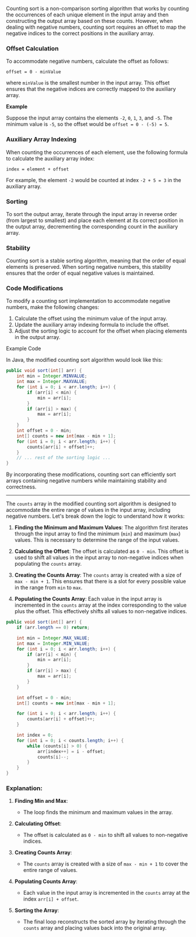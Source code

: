 Counting sort is a non-comparison sorting algorithm that works by counting the occurrences of each unique element in the input array and then constructing the output array based on these counts. However, when dealing with negative numbers, counting sort requires an offset to map the negative indices to the correct positions in the auxiliary array.

### Offset Calculation

To accommodate negative numbers, calculate the offset as follows:

`offset = 0 - minValue`

where `minValue` is the smallest number in the input array. This offset ensures that the negative indices are correctly mapped to the auxiliary array.

**Example**

Suppose the input array contains the elements `-2`, `0`, `1`, `3`, and `-5`. The minimum value is `-5`, so the offset would be `offset = 0 - (-5) = 5`.

### Auxiliary Array Indexing

When counting the occurrences of each element, use the following formula to calculate the auxiliary array index:

`index = element + offset`

For example, the element `-2` would be counted at index `-2 + 5 = 3` in the auxiliary array.

### Sorting

To sort the output array, iterate through the input array in reverse order (from largest to smallest) and place each element at its correct position in the output array, decrementing the corresponding count in the auxiliary array.

### Stability

Counting sort is a stable sorting algorithm, meaning that the order of equal elements is preserved. When sorting negative numbers, this stability ensures that the order of equal negative values is maintained.

### Code Modifications

To modify a counting sort implementation to accommodate negative numbers, make the following changes:

1. Calculate the offset using the minimum value of the input array.
2. Update the auxiliary array indexing formula to include the offset.
3. Adjust the sorting logic to account for the offset when placing elements in the output array.

Example Code

In Java, the modified counting sort algorithm would look like this:
```java
public void sort(int[] arr) {
    int min = Integer.MINVALUE;
    int max = Integer.MAXVALUE;
    for (int i = 0; i < arr.length; i++) {
        if (arr[i] < min) {
            min = arr[i];
        }
        if (arr[i] > max) {
            max = arr[i];
        }
    }
    int offset = 0 - min;
    int[] counts = new int[max - min + 1];
    for (int i = 0; i < arr.length; i++) {
        counts[arr[i] + offset]++;
    }
    // ... rest of the sorting logic ...
}
```
By incorporating these modifications, counting sort can efficiently sort arrays containing negative numbers while maintaining stability and correctness.

---

The `counts` array in the modified counting sort algorithm is designed to accommodate the entire range of values in the input array, including negative numbers. Let's break down the logic to understand how it works:

1. **Finding the Minimum and Maximum Values**:
   The algorithm first iterates through the input array to find the minimum (`min`) and maximum (`max`) values. This is necessary to determine the range of the input values.

2. **Calculating the Offset**:
   The offset is calculated as `0 - min`. This offset is used to shift all values in the input array to non-negative indices when populating the `counts` array.

3. **Creating the Counts Array**:
   The `counts` array is created with a size of `max - min + 1`. This ensures that there is a slot for every possible value in the range from `min` to `max`.

4. **Populating the Counts Array**:
   Each value in the input array is incremented in the `counts` array at the index corresponding to the value plus the offset. This effectively shifts all values to non-negative indices.


```java
public void sort(int[] arr) {
    if (arr.length == 0) return;

    int min = Integer.MAX_VALUE;
    int max = Integer.MIN_VALUE;
    for (int i = 0; i < arr.length; i++) {
        if (arr[i] < min) {
            min = arr[i];
        }
        if (arr[i] > max) {
            max = arr[i];
        }
    }

    int offset = 0 - min;
    int[] counts = new int[max - min + 1];

    for (int i = 0; i < arr.length; i++) {
        counts[arr[i] + offset]++;
    }

    int index = 0;
    for (int i = 0; i < counts.length; i++) {
        while (counts[i] > 0) {
            arr[index++] = i - offset;
            counts[i]--;
        }
    }
}
```

### Explanation:

1. **Finding Min and Max**:
   - The loop finds the minimum and maximum values in the array.

2. **Calculating Offset**:
   - The offset is calculated as `0 - min` to shift all values to non-negative indices.

3. **Creating Counts Array**:
   - The `counts` array is created with a size of `max - min + 1` to cover the entire range of values.

4. **Populating Counts Array**:
   - Each value in the input array is incremented in the `counts` array at the index `arr[i] + offset`.

5. **Sorting the Array**:
   - The final loop reconstructs the sorted array by iterating through the `counts` array and placing values back into the original array.

